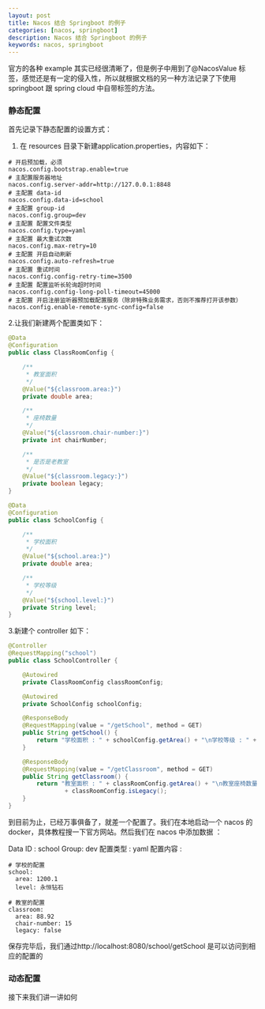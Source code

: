 ```yaml
---
layout: post  
title: Nacos 结合 Springboot 的例子  
categories: [nacos, springboot]  
description: Nacos 结合 Springboot 的例子  
keywords: nacos, springboot  
---
```


官方的各种 example 其实已经很清晰了，但是例子中用到了@NacosValue 标签，感觉还是有一定的侵入性，所以就根据文档的另一种方法记录了下使用 springboot 跟 spring cloud 中自带标签的方法。

### 静态配置
首先记录下静态配置的设置方式：  

1. 在 resources 目录下新建application.properties，内容如下：  

```
# 开启预加载，必须
nacos.config.bootstrap.enable=true
# 主配置服务器地址
nacos.config.server-addr=http://127.0.0.1:8848
# 主配置 data-id
nacos.config.data-id=school
# 主配置 group-id
nacos.config.group=dev
# 主配置 配置文件类型
nacos.config.type=yaml
# 主配置 最大重试次数
nacos.config.max-retry=10
# 主配置 开启自动刷新
nacos.config.auto-refresh=true
# 主配置 重试时间
nacos.config.config-retry-time=3500
# 主配置 配置监听长轮询超时时间
nacos.config.config-long-poll-timeout=45000
# 主配置 开启注册监听器预加载配置服务（除非特殊业务需求，否则不推荐打开该参数）
nacos.config.enable-remote-sync-config=false
```

2.让我们新建两个配置类如下：  

```java
@Data
@Configuration
public class ClassRoomConfig {

    /**
     * 教室面积
     */
    @Value("${classroom.area:}")
    private double area;

    /**
     * 座椅数量
     */
    @Value("${classroom.chair-number:}")
    private int chairNumber;

    /**
     * 是否是老教室
     */
    @Value("${classroom.legacy:}")
    private boolean legacy;
}
```

```java
@Data
@Configuration
public class SchoolConfig {

    /**
     * 学校面积
     */
    @Value("${school.area:}")
    private double area;

    /**
     * 学校等级
     */
    @Value("${school.level:}")
    private String level;
}
```

3.新建个 controller 如下：  

```java
@Controller
@RequestMapping("school")
public class SchoolController {

    @Autowired
    private ClassRoomConfig classRoomConfig;

    @Autowired
    private SchoolConfig schoolConfig;

    @ResponseBody
    @RequestMapping(value = "/getSchool", method = GET)
    public String getSchool() {
        return "学校面积 : " + schoolConfig.getArea() + "\n学校等级 : " + schoolConfig.getLevel();
    }

    @ResponseBody
    @RequestMapping(value = "/getClassroom", method = GET)
    public String getClassroom() {
        return "教室面积 : " + classRoomConfig.getArea() + "\n教室座椅数量 : " + classRoomConfig.getChairNumber() + "\n是否是老教室 : "
                + classRoomConfig.isLegacy();
    }
}
```

到目前为止，已经万事俱备了，就差一个配置了。我们在本地启动一个 nacos 的 docker，具体教程搜一下官方网站。然后我们在 nacos 中添加数据 ： 

Data ID : school
Group: dev
配置类型 : yaml
配置内容 : 

```
# 学校的配置
school:
  area: 1200.1
  level: 永恒钻石

# 教室的配置
classroom:
  area: 88.92
  chair-number: 15
  legacy: false
```

保存完毕后，我们通过http://localhost:8080/school/getSchool 是可以访问到相应的配置的

### 动态配置

接下来我们讲一讲如何